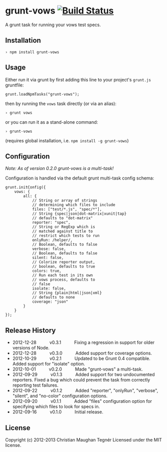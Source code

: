 grunt-vows [![Build Status](https://secure.travis-ci.org/CMTegner/grunt-vows.png)](http://travis-ci.org/CMTegner/grunt-vows)
==========
A grunt task for running your vows test specs.

Installation
------------
    › npm install grunt-vows

Usage
-----
Either run it via grunt by first adding this line to your project's `grunt.js` gruntfile:

    grunt.loadNpmTasks("grunt-vows");

then by running the `vows` task directly (or via an alias):

    › grunt vows

or you can run it as a stand-alone command:

    › grunt-vows

(requires global installation, i.e. `npm install -g grunt-vows`)

Configuration
-------------
*Note: As of version 0.2.0 grunt-vows is a multi-task!*

Configuration is handled via the default grunt multi-task config schema:

    grunt.initConfig({
        vows: {
            all: {
                // String or array of strings
                // determining which files to include
                files: ["test/*.js", "spec/*"],
                // String {spec|json|dot-matrix|xunit|tap}
                // defaults to "dot-matrix"
                reporter: "spec",
                // String or RegExp which is
                // matched against title to
                // restrict which tests to run
                onlyRun: /helper/,
                // Boolean, defaults to false
                verbose: false,
                // Boolean, defaults to false
                silent: false,
                // Colorize reporter output,
                // boolean, defaults to true
                colors: true,
                // Run each test in its own
                // vows process, defaults to
                // false
                isolate: false,
                // String {plain|html|json|xml}
                // defaults to none
                coverage: "json"
            }
        }
    });


Release History
---------------
* 2012-12-28   v0.3.1   Fixing a regression in support for older versions of Node.
* 2012-12-28   v0.3.0   Added support for coverage options.
* 2012-10-29   v0.2.1   Updated to be Grunt 0.4 compatible. Added support for "isolate" option.
* 2012-10-01   v0.2.0   Made "grunt-vows" a multi-task.
* 2012-09-29   v0.1.3   Added support for two undocumented reporters. Fixed a bug which could prevent the task from correctly reporting test failures.
* 2012-09-22   v0.1.2   Added "reporter", "onlyRun", "verbose", "silent", and "no-color" configuration options.
* 2012-09-20   v0.1.1   Added "files" configuration option for specifying which files to look for specs in.
* 2012-09-16   v0.1.0   Initial release.

License
-------
Copyright (c) 2012-2013 Christian Maughan Tegnér
Licensed under the MIT license.
